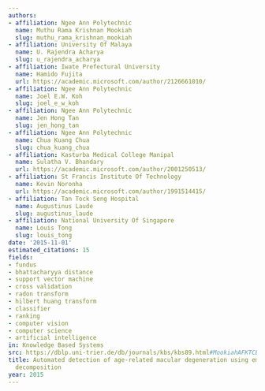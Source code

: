 ```yaml
---
authors:
- affiliation: Ngee Ann Polytechnic
  name: Muthu Rama Krishnan Mookiah
  slug: muthu_rama_krishnan_mookiah
- affiliation: University Of Malaya
  name: U. Rajendra Acharya
  slug: u_rajendra_acharya
- affiliation: Iwate Prefectural University
  name: Hamido Fujita
  url: https://academic.microsoft.com/author/2126661010/
- affiliation: Ngee Ann Polytechnic
  name: Joel E.W. Koh
  slug: joel_e_w_koh
- affiliation: Ngee Ann Polytechnic
  name: Jen Hong Tan
  slug: jen_hong_tan
- affiliation: Ngee Ann Polytechnic
  name: Chua Kuang Chua
  slug: chua_kuang_chua
- affiliation: Kasturba Medical College Manipal
  name: Sulatha V. Bhandary
  url: https://academic.microsoft.com/author/2001250513/
- affiliation: St Francis Institute Of Technology
  name: Kevin Noronha
  url: https://academic.microsoft.com/author/1991514415/
- affiliation: Tan Tock Seng Hospital
  name: Augustinus Laude
  slug: augustinus_laude
- affiliation: National University Of Singapore
  name: Louis Tong
  slug: louis_tong
date: '2015-11-01'
estimated_citations: 15
fields:
- fundus
- bhattacharyya distance
- support vector machine
- cross validation
- radon transform
- hilbert huang transform
- classifier
- ranking
- computer vision
- computer science
- artificial intelligence
in: Knowledge Based Systems
src: https://dblp.uni-trier.de/db/journals/kbs/kbs89.html#MookiahAFKTCBNL15
title: Automated detection of age-related macular degeneration using empirical mode
  decomposition
year: 2015
---
```

